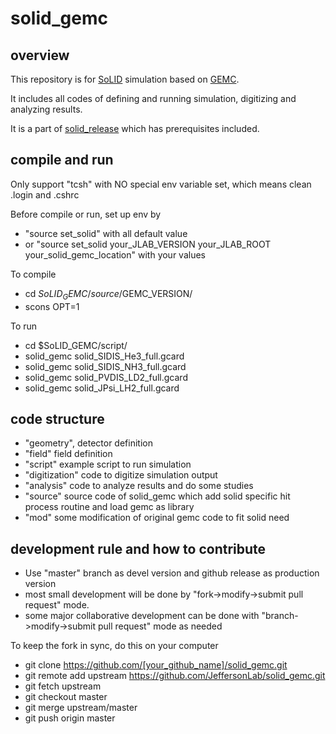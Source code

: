 # solid_gemc

overview
--------
This repository is for [SoLID](https://hallaweb.jlab.org/12GeV/SoLID) simulation based on [GEMC](https://gemc.jlab.org).

It includes all codes of defining and running simulation, digitizing and analyzing results.

It is a part of [solid_release](https://github.com/JeffersonLab/solid_release) which has prerequisites included. 

compile and run
--------
Only support "tcsh" with NO special env variable set, which means clean .login and .cshrc

Before compile or run, set up env by
* "source set_solid" with all default value
* or "source set_solid your_JLAB_VERSION your_JLAB_ROOT your_solid_gemc_location" with your values

To compile
* cd $SoLID_GEMC/source/$GEMC_VERSION/
* scons OPT=1

To run
* cd $SoLID_GEMC/script/
* solid_gemc solid_SIDIS_He3_full.gcard
* solid_gemc solid_SIDIS_NH3_full.gcard
* solid_gemc solid_PVDIS_LD2_full.gcard
* solid_gemc solid_JPsi_LH2_full.gcard

code structure
--------
* "geometry", detector definition
* "field" field definition
* "script" example script to run simulation
* "digitization" code to digitize simulation output 
* "analysis" code to analyze results and do some studies
* "source" source code of solid_gemc which add solid specific hit process routine and load gemc as library
* "mod" some modification of original gemc code to fit solid need

development rule and how to contribute
--------
* Use "master" branch as devel version and github release as production version
* most small development will be done by "fork->modify->submit pull request" mode.
* some major collaborative development can be done with "branch->modify->submit pull request" mode as needed 

To keep the fork in sync, do this on your computer
* git clone https://github.com/[your_github_name]/solid_gemc.git
* git remote add upstream https://github.com/JeffersonLab/solid_gemc.git
* git fetch upstream
* git checkout master
* git merge upstream/master
* git push origin master
